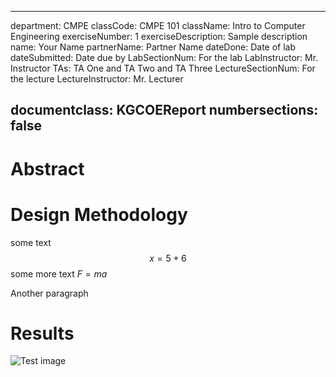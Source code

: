 [comment]: <> (
A skeleton document for writing reports in Markdown
https://kgcoe-git.rit.edu/jgm6496/KGCOEReport_template
)
---
department: CMPE
classCode: CMPE 101
className: Intro to Computer Engineering
exerciseNumber: 1
exerciseDescription: Sample description
name: Your Name
partnerName: Partner Name
dateDone: Date of lab
dateSubmitted: Date due by
LabSectionNum: For the lab
LabInstructor: Mr. Instructor
TAs: TA One and TA Two and TA Three
LectureSectionNum: For the lecture
LectureInstructor: Mr. Lecturer

documentclass: KGCOEReport
numbersections: false
---

# Abstract

# Design Methodology
some text
$$ x = 5 + 6$$
some more text $F = ma$

Another paragraph

# Results
![Test image](http://s3.amazonaws.com/assets.prod.vetstreet.com/2a/cd/ee484be546418f40cc3cbc194b52/kitten-in-arms-thinkstockphotos-106397271-335lc070915jpg.jpg)